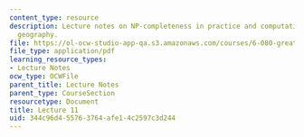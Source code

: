 ```yaml
---
content_type: resource
description: Lecture notes on NP-completeness in practice and computational universe
  geography.
file: https://ol-ocw-studio-app-qa.s3.amazonaws.com/courses/6-080-great-ideas-in-theoretical-computer-science-spring-2008/344c96d455763764afe14c2597c3d244_lec11.pdf
file_type: application/pdf
learning_resource_types:
- Lecture Notes
ocw_type: OCWFile
parent_title: Lecture Notes
parent_type: CourseSection
resourcetype: Document
title: Lecture 11
uid: 344c96d4-5576-3764-afe1-4c2597c3d244
---
```

